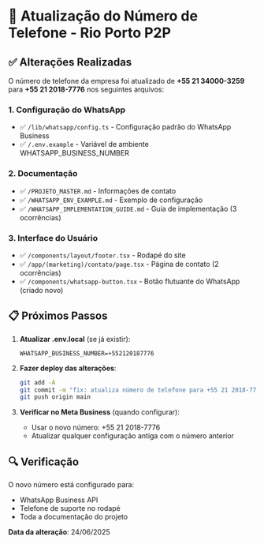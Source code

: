 # 📱 Atualização do Número de Telefone - Rio Porto P2P

## ✅ Alterações Realizadas

O número de telefone da empresa foi atualizado de **+55 21 34000-3259** para **+55 21 2018-7776** nos seguintes arquivos:

### 1. Configuração do WhatsApp
- ✅ `/lib/whatsapp/config.ts` - Configuração padrão do WhatsApp Business
- ✅ `/.env.example` - Variável de ambiente WHATSAPP_BUSINESS_NUMBER

### 2. Documentação
- ✅ `/PROJETO_MASTER.md` - Informações de contato
- ✅ `/WHATSAPP_ENV_EXAMPLE.md` - Exemplo de configuração
- ✅ `/WHATSAPP_IMPLEMENTATION_GUIDE.md` - Guia de implementação (3 ocorrências)

### 3. Interface do Usuário
- ✅ `/components/layout/footer.tsx` - Rodapé do site
- ✅ `/app/(marketing)/contato/page.tsx` - Página de contato (2 ocorrências)
- ✅ `/components/whatsapp-button.tsx` - Botão flutuante do WhatsApp (criado novo)

## 📋 Próximos Passos

1. **Atualizar .env.local** (se já existir):
   ```env
   WHATSAPP_BUSINESS_NUMBER=+552120187776
   ```

2. **Fazer deploy das alterações**:
   ```bash
   git add -A
   git commit -m "fix: atualiza número de telefone para +55 21 2018-7776"
   git push origin main
   ```

3. **Verificar no Meta Business** (quando configurar):
   - Usar o novo número: +55 21 2018-7776
   - Atualizar qualquer configuração antiga com o número anterior

## 🔍 Verificação

O novo número está configurado para:
- WhatsApp Business API
- Telefone de suporte no rodapé
- Toda a documentação do projeto

**Data da alteração**: 24/06/2025
